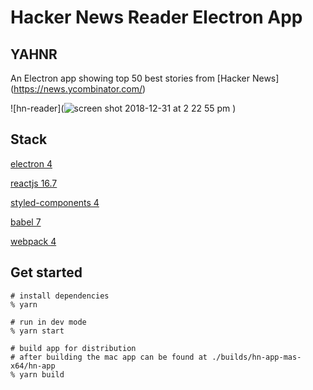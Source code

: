 # Hacker News Reader Electron App

## YAHNR
An Electron app showing top 50 best stories from [Hacker News] (https://news.ycombinator.com/)

![hn-reader](![screen shot 2018-12-31 at 2 22 55 pm](https://user-images.githubusercontent.com/728615/50568499-a4a94680-0d07-11e9-82b2-f0b24cb6bebd.png)
)

## Stack
[electron 4](https://electronjs.org/)

[reactjs 16.7](https://reactjs.org/)

[styled-components 4](https://www.styled-components.com)

[babel 7](https://babeljs.io/)

[webpack 4](https://webpack.js.org/)

## Get started

```
# install dependencies
% yarn

# run in dev mode
% yarn start

# build app for distribution
# after building the mac app can be found at ./builds/hn-app-mas-x64/hn-app
% yarn build
```
